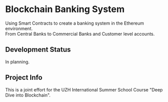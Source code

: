 # Blockchain Banking System
Using Smart Contracts to create a banking system in the Ethereum environment.\
From Central Banks to Commercial Banks and Customer level accounts.

## Development Status
In planning.

## Project Info
This is a joint effort for the UZH International Summer School Course "Deep Dive into Blockchain". 
